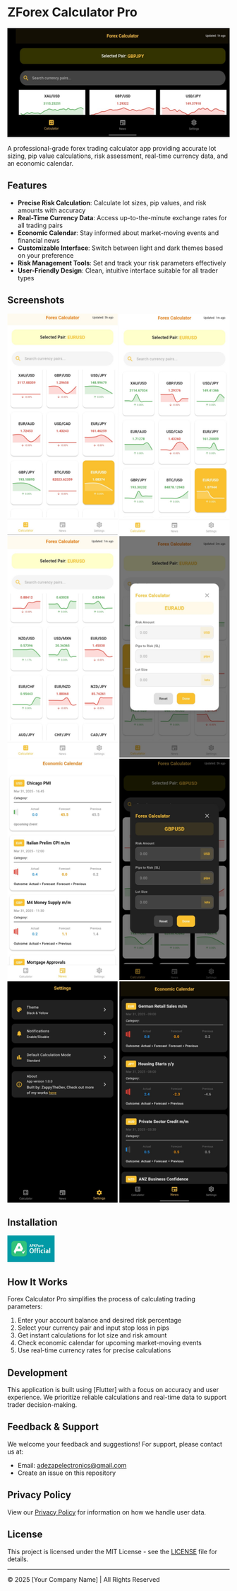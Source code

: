 # ZForex Calculator Pro

![ZForex Calculator Pro Banner](assets/Feature_Graphic.jpg)

A professional-grade forex trading calculator app providing accurate lot sizing, pip value calculations, risk assessment, real-time currency data, and an economic calendar.

## Features

- **Precise Risk Calculation**: Calculate lot sizes, pip values, and risk amounts with accuracy
- **Real-Time Currency Data**: Access up-to-the-minute exchange rates for all trading pairs
- **Economic Calendar**: Stay informed about market-moving events and financial news
- **Customizable Interface**: Switch between light and dark themes based on your preference
- **Risk Management Tools**: Set and track your risk parameters effectively
- **User-Friendly Design**: Clean, intuitive interface suitable for all trader types

## Screenshots

<div align="center">
  <img src="assets/2.jpg" alt="Currency Pairs" width="250"/>
  <img src="assets/3.jpg" alt="Economic Calendar" width="250"/>
  <img src="assets/4.jpg" alt="Economic Calendar" width="250"/>
  <img src="assets/5.jpg" alt="Economic Calendar" width="250"/>
  <img src="assets/6.jpg" alt="Economic Calendar" width="250"/>
  <img src="assets/7.jpg" alt="Economic Calendar" width="250"/>
  <img src="assets/8.jpg" alt="Economic Calendar" width="250"/>
  <img src="assets/1.jpg" alt="Risk Calculator" width="250"/>
</div>

## Installation

<a href="https://apkpure.com/p/com.zappy.forexcalculator">
  <img src="assets/apkpure.webp" alt="Get it on Google Play" height="60"/>
</a>


## How It Works

Forex Calculator Pro simplifies the process of calculating trading parameters:

1. Enter your account balance and desired risk percentage
2. Select your currency pair and input stop loss in pips
3. Get instant calculations for lot size and risk amount
4. Check economic calendar for upcoming market-moving events
5. Use real-time currency rates for precise calculations

## Development

This application is built using [Flutter] with a focus on accuracy and user experience. We prioritize reliable calculations and real-time data to support trader decision-making.

## Feedback & Support

We welcome your feedback and suggestions! For support, please contact us at:

- Email: adezapelectronics@gmail.com
- Create an issue on this repository

## Privacy Policy

View our [Privacy Policy](privacy-policy.md) for information on how we handle user data.

## License

This project is licensed under the MIT License - see the [LICENSE](LICENSE) file for details.

---

© 2025 [Your Company Name] | All Rights Reserved

